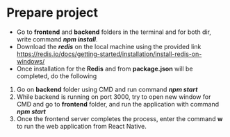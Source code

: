 # Prepare project

* Go to **frontend** and **backend** folders in the terminal and for both dir, write command ***npm install***.
* Download the ***redis*** on the local machine using the provided link https://redis.io/docs/getting-started/installation/install-redis-on-windows/
* Once installation for the **Redis** and from **package.json** will be completed, do the following 
1. Go on **backend** folder using CMD and run command ***npm start*** 
2. While backend is running on port 3000, try to open new window for CMD and go to **frontend** folder, and run the application with command ***npm start***
3. Once the frontend server completes the process, enter the command **w** to run the web application from React Native.
